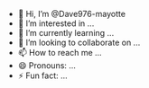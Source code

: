 - 👋 Hi, I’m @Dave976-mayotte
- 👀 I’m interested in ...
- 🌱 I’m currently learning ...
- 💞️ I’m looking to collaborate on ...
- 📫 How to reach me ...
- 😄 Pronouns: ...
- ⚡ Fun fact: ...

<!---
Dave976-mayotte/Dave976-mayotte is a ✨ special ✨ repository because its `README.md` (this file) appears on your GitHub profile.
You can click the Preview link to take a look at your changes.
--->
